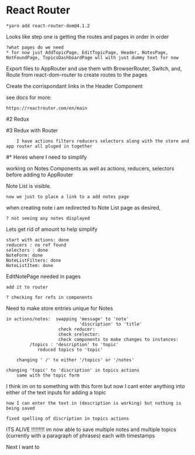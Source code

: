 # React Router

    *yarn add react-router-dom@4.1.2

Looks like step one is getting the routes and pages in order in order

    ?what pages do we need
    * for now just AddTopicPage, EditTopicPage, Header, NotesPage, NotFoundPage, TopicsDashboardPage wll with just dummy text for now
Export files to AppRouter and use them with BrowserRouter, Switch, and, Route from react-dom-router to create routes to the pages

Create the corrispondant links in the Header Component

see docs for more:

    https://reactrouter.com/en/main

#2 Redux

#3 Redux with Router

        I have actions filters reducers selectors along with the store and app router all pluged in together


#* Heres where I need to simplify

working on Notes Components as well as actions, reducers, selectors before adding to AppRouter

Note List is visible. 

    now we just to place a link to a add notes page

when creating note i am redirected to Note List page as desired, 
    
    ? not seeing any notes displayed

Lets get rid of amount to help simplify

    start with actions: done
    reducers : no ref found
    selectors : done
    NoteForm: done
    NoteListFilters: done
    NoteListItem: done

EditNotePage needed in pages

    add it to router
    
    ? checking for refs in components

Need to make store entries unique for Notes

    in actions/notes:  swapping 'message' to 'note'
                                'discription' to 'title'
                        check reducer:
                        check srelector:
                        check components to make changes to instances:
             /topics : 'description' to 'topic'
                reduced topics to 'topic'
                
        changing ' /' to either '/topics' or '/notes' 

    changing 'topic' to 'discription' in topics actions
        same with the topic form

I think im on to something with this form but now I cant enter anything into either of the text inputs for adding a topic

    now I can enter the text in (description is working) but nothing is being saved

    fixed spelling of discription in topics actions

ITS ALIVE !!!!!!!!!
im now able to save multiple notes and multiple topics (currently with a paragraph of phrases) each with timestamps

Next I want to 
